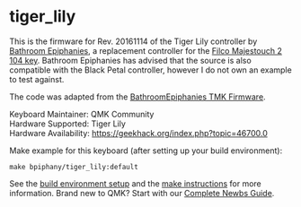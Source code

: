 tiger_lily
==========

This is the firmware for Rev. 20161114 of the Tiger Lily controller by [Bathroom Epiphanies](http://bathroomepiphanies.com/controllers/), a replacement controller for the [Filco Majestouch 2 104 key](https://mechanicalkeyboards.com/shop/index.php?l=product_detail&p=1819). Bathroom Epiphanies has advised that the source is also compatible with the Black Petal controller, however I do not own an example to test against.

The code was adapted from the [BathroomEpiphanies TMK Firmware](https://github.com/BathroomEpiphanies/epiphanies_tmk_keyboard/tree/master/be_controllers).

Keyboard Maintainer: QMK Community  
Hardware Supported: Tiger Lily  
Hardware Availability: https://geekhack.org/index.php?topic=46700.0

Make example for this keyboard (after setting up your build environment):

    make bpiphany/tiger_lily:default

See the [build environment setup](https://docs.qmk.fm/#/getting_started_build_tools) and the [make instructions](https://docs.qmk.fm/#/getting_started_make_guide) for more information. Brand new to QMK? Start with our [Complete Newbs Guide](https://docs.qmk.fm/#/newbs).
